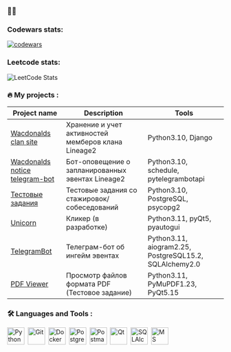 ### 👋👋

### Codewars stats:
[![codewars](https://www.codewars.com/users/Kobatoha/badges/large)](https://www.codewars.com/users/Kobatoha)
### Leetcode stats:
![LeetCode Stats](https://leetcard.jacoblin.cool/Kobatoha?theme=dark&font=Jura)


### :fire: My projects :
| Project name | Description | Tools |
|--------------|-------------|-------|
| [Wacdonalds clan site](https://github.com/Kobatoha/wacdonalds) | Хранение и учет активностей мемберов клана Lineage2 | Python3.10, Django |
| [Wacdonalds notice telegram-bot](https://github.com/Kobatoha/Wacdonalds_telebot) | Бот-оповещение о запланированных эвентах Lineage2 | Python3.10, schedule, pytelegrambotapi |
| [Тестовые задания](https://github.com/Kobatoha/Test-tasks) | Тестовые задания со стажировок/собеседований | Python3.10, PostgreSQL, psycopg2 |
| [Unicorn](https://github.com/Kobatoha/Unicorn) | Кликер (в разработке) | Python3.11, pyQt5, pyautogui |
| [TelegramBot](https://github.com/Kobatoha/Lineage2Notifications) | Телеграм-бот об ингейм эвентах | Python3.11, aiogram2.25, PostgreSQL15.2, SQLAlchemy2.0 |
| [PDF Viewer](https://github.com/Kobatoha/PDF_Viewer_App) | Просмотр файлов формата PDF (Тестовое задание)  | Python3.11, ﻿PyMuPDF1.23, PyQt5.15 |


### :hammer_and_wrench: Languages and Tools :
<div>
  <img src="https://cdn-icons-png.flaticon.com/512/5968/5968350.png" title="Python" alt="Python" width="40" height="40"/>&nbsp;
  <img src="https://cdn-icons-png.flaticon.com/512/4494/4494748.png" title="Git" alt="Git" width="40" height="40"/>&nbsp;
  <img src="https://cdn-icons-png.flaticon.com/512/5969/5969059.png" title="Docker" alt="Docker" width="40" height="40"/>&nbsp;
  <img src="https://cdn-icons-png.flaticon.com/512/5968/5968342.png" title="PostgreSQL" alt="PostgreSQL" width="40" height="40"/>&nbsp;
  <img src="https://github.com/Kobatoha/Kobatoha/assets/126861307/e5b1e09b-6e8e-43ef-8407-2a1a37052b27" title="Postman" alt="Postman" width="40" height="40"/>&nbsp;
  <img src="https://upload.wikimedia.org/wikipedia/commons/thumb/a/a0/Qt_small.svg/1200px-Qt_small.svg.png" title="Qt" alt="Qt" width="40" height="40"/>&nbsp;
  <img src="https://upload.wikimedia.org/wikipedia/commons/thumb/d/d7/SQLAlchemy.svg/1200px-SQLAlchemy.svg.png" title="SQLAlchemy" alt="SQLAlchemy" width="40" height="40"/>&nbsp;
  <img src="https://image.pngaaa.com/753/2115753-middle.png" title="MS SQL" alt="MS SQL" width="40" height="40"/>&nbsp;
</div>
